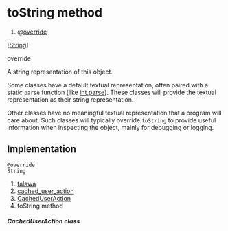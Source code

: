 
<div>

# toString method

</div>


<div>

1.  @[override](https://api.flutter.dev/flutter/dart-core/override-constant.html)

</div>

[[String](https://api.flutter.dev/flutter/dart-core/String-class.html)]



override




A string representation of this object.

Some classes have a default textual representation, often paired with a
static `parse` function (like
[int.parse](https://api.flutter.dev/flutter/dart-core/int/parse.md)).
These classes will provide the textual representation as their string
representation.

Other classes have no meaningful textual representation that a program
will care about. Such classes will typically override `toString` to
provide useful information when inspecting the object, mainly for
debugging or logging.



## Implementation

``` language-dart
@override
String  
```







1.  [talawa](../../index.md)
2.  [cached_user_action](../../models_caching_cached_user_action/)
3.  [CachedUserAction](../../models_caching_cached_user_action/CachedUserAction-class.md)
4.  toString method

##### CachedUserAction class







